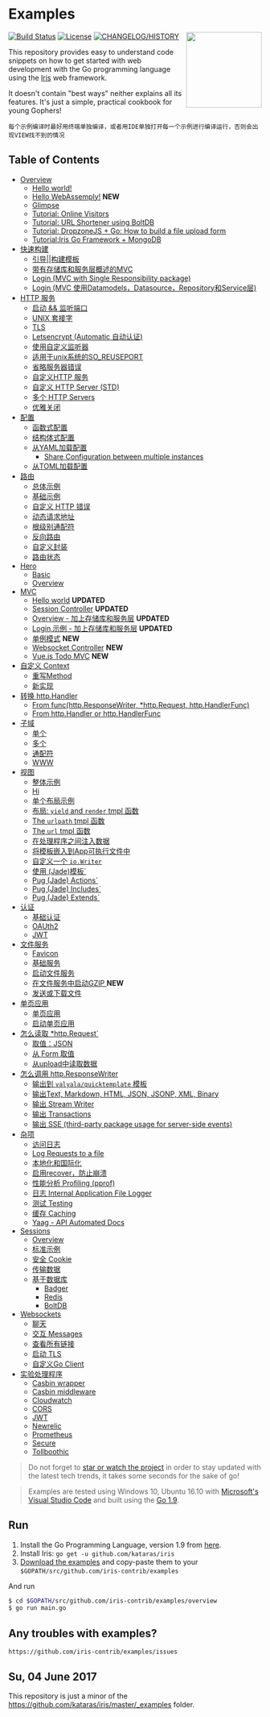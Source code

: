 # Examples

<img align="right" width="150px" src="https://iris-go.com/images/logo.svg?v=10">

<a href="https://travis-ci.org/iris-contrib/examples"><img src="https://img.shields.io/travis/iris-contrib/examples.svg?style=flat-square" alt="Build Status"></a>
<a href="https://github.com/iris-contrib/examples/blob/master/LICENSE"><img src="https://img.shields.io/badge/%20license-MIT%20%20License%20-E91E63.svg?style=flat-square" alt="License"></a>
<a href="https://github.com/kataras/iris/blob/master/HISTORY.md"><img src="https://img.shields.io/badge/version-10.x%20-blue.svg?style=flat-square" alt="CHANGELOG/HISTORY"></a>

This repository provides easy to understand code snippets on how to get started with web development with the Go programming language using the [Iris](https://github.com/kataras/iris) web framework.

It doesn't contain "best ways" neither explains all its features. It's just a simple, practical cookbook for young Gophers!
```
每个示例编译时最好用终端单独编译，或者用IDE单独打开每一个示例进行编译运行，否则会出现VIEW找不到的情况
```

## Table of Contents

* [Overview](overview)
    * [Hello world!](hello-world/main.go)
    * [Hello WebAssemply!](webassembly/basic/main.go) **NEW**
    * [Glimpse](overview/main.go)
    * [Tutorial: Online Visitors](tutorial/online-visitors/main.go)
    * [Tutorial: URL Shortener using BoltDB](tutorial/url-shortener/main.go)
    * [Tutorial: DropzoneJS + Go: How to build a file upload form](tutorial/dropzonejs/main.go)
    * [Tutorial:Iris Go Framework + MongoDB](https://medium.com/go-language/iris-go-framework-mongodb-552e349eab9c)
* [快速构建](structuring)
    * [引导||构建模板](structuring/bootstrap/bootstrap/bootstrapper.go)
    * [带有存储库和服务层概述的MVC](mvc/overview/main.go)
    * [Login (MVC with Single Responsibility package)](structuring/login-mvc-single-responsible-package/main.go)
    * [Login (MVC 使用Datamodels，Datasource，Repository和Service层)](mvc/login/main.go)
* [HTTP 服务](http-listening)
    * [启动 && 监听端口](http-listening/listen-addr/main.go)
    * [UNIX 套接字](http-listening/listen-unix/main.go)
    * [TLS](http-listening/listen-tls/main.go)
    * [Letsencrypt (Automatic 自动认证)](http-listening/listen-letsencrypt/main.go)
    * [使用自定义监听器](http-listening/custom-listener/main.go)
    * [适用于unix系统的SO_REUSEPORT](http-listening/custom-listener/unix-reuseport/main.go)
    * [省略服务器错误](http-listening/listen-addr/omit-server-errors/main.go)
    * [自定义HTTP 服务](http-listening/custom-httpserver/easy-way/main.go)
    * [自定义 HTTP Server (STD)](http-listening/custom-httpserver/std-way/main.go)
    * [多个 HTTP Servers](http-listening/custom-httpserver/multi/main.go)
    * [优雅关闭](http-listening/graceful-shutdown/default-notifier/main.go)
* [配置](configuration)
    * [函数式配置](configuration/functional/main.go)
    * [结构体式配置](configuration/from-configuration-structure/main.go)
    * [从YAML加载配置](configuration/from-yaml-file/main.go)
        * [Share Configuration between multiple instances](configuration/from-yaml-file/shared-configuration/main.go)
    * [从TOML加载配置](configuration/from-toml-file/main.go)
* [路由](routing)
    * [总体示例](routing/overview/main.go)
    * [基础示例](routing/basic/main.go)
    * [自定义 HTTP 错误](routing/http-errors/main.go)
    * [动态请求地址](routing/dynamic-path/main.go)
    * [根级别通配符](routing/dynamic-path/root-wildcard/main.go)
    * [反向路由](routing/reverse/main.go)
    * [自定义封装](routing/custom-wrapper/main.go)
    * [路由状态](routing/route-state/main.go)
* [Hero](hero)
    * [Basic](hero/basic/main.go)
    * [Overview](hero/overview/main.go)
* [MVC](mvc)
    * [Hello world](mvc/hello-world/main.go) **UPDATED**
    * [Session Controller](mvc/session-controller/main.go) **UPDATED**
    * [Overview - 加上存储库和服务层](mvc/overview/main.go) **UPDATED**
    * [Login 示例 - 加上存储库和服务层](mvc/login/web/main.go) **UPDATED**
    * [单例模式](mvc/singleton/main.go) **NEW**
    * [Websocket Controller](mvc/websocket/main.go) **NEW**
    * [Vue.js Todo MVC](tutorial/vuejs-todo-mvc/src/web/main.go) **NEW**
* [自定义 Context](routing/custom-context)
    * [重写Method](routing/custom-context/method-overriding/main.go)
    * [新实现](routing/custom-context/new-implementation/main.go)
* [转换 http.Handler](convert-handlers)
    * [From func(http.ResponseWriter, *http.Request, http.HandlerFunc)](convert-handlers/negroni-like/main.go)
    * [From http.Handler or http.HandlerFunc](convert-handlers/nethttp/main.go)
* [子域](subdomains)
    * [单个](subdomains/single/main.go)
    * [多个](subdomains/multi/main.go)
    * [通配符](subdomains/wildcard/main.go)
    * [WWW](subdomains/www/main.go)
* [视图](view)
    * [整体示例](view/overview/main.go)
    * [Hi](view/template_html_0/main.go)
    * [单个布局示例](view/template_html_1/main.go)
    * [布局: `yield` and `render` tmpl 函数](view/template_html_2/main.go)
    * [The `urlpath` tmpl 函数](view/template_html_3/main.go)
    * [The `url` tmpl 函数](view/template_html_4/main.go)
    * [在处理程序之间注入数据](view/context-view-data/main.go)
    * [将模板嵌入到App可执行文件中](view/embedding-templates-into-app/main.go)
    * [自定义一个 `io.Writer`](view/write-to/main.go)
    * [使用 (Jade)模板`](view/template_pug_0/main.go)
    * [Pug (Jade) Actions`](view/template_pug_1/main.go)
    * [Pug (Jade) Includes`](view/template_pug_2/main.go)
    * [Pug (Jade) Extends`](view/template_pug_3/main.go)
* [认证](authentication)
    * [基础认证](authentication/basicauth/main.go)
    * [OAUth2](authentication/oauth2/main.go)
    * [JWT](experimental-handlers/jwt/simple/main.go)
* [文件服务](file-server)
    * [Favicon](file-server/favicon/main.go)
    * [基础服务](file-server/basic/main.go)
    * [启动文件服务](file-server/embedding-files-into-app/main.go)
    * [在文件服务中启动GZIP ](file-server/embedding-gziped-files-into-app/main.go) **NEW**
    * [发送或下载文件](file-server/send-files/main.go)
* [单页应用](file-server/single-page-application)
    * [单页应用](file-server/single-page-application/basic/main.go)
    * [启动单页应用](file-server/single-page-application/embedded-single-page-application/main.go)
* [怎么读取 *http.Request`](http_reqest)
    * [取值：JSON](http_request/read-json/main.go)
    * [从 Form 取值](http_request/read-form/main.go)
    * [从upload中读取数据](http_request/upload-files/main.go)
* [怎么调用 http.ResponseWriter](http_responsewriter)
	* [输出到 `valyala/quicktemplate` 模板](http_responsewriter/quicktemplate/main.go)
    * [输出Text, Markdown, HTML, JSON, JSONP, XML, Binary](http_responsewriter/write-rest/main.go)
    * [输出 Stream Writer](http_responsewriter/stream-writer/main.go)
    * [输出 Transactions](http_responsewriter/transactions/main.go)
    * [输出 SSE (third-party package usage for server-side events)](http_responsewriter/sse-third-party/main.go)
* [杂项](miscellaneous)
    * [访问日志](http_request/request-logger/main.go)
	* [Log Requests to a file](http_request/request-logger/request-logger-file/main.go)
    * [本地化和国际化](miscellaneous/i18n/main.go)
    * [启用recover，防止崩溃](miscellaneous/recover/main.go)
    * [性能分析 Profiling (pprof)](miscellaneous/pprof/main.go)
    * [日志 Internal Application File Logger](miscellaneous/file-logger/main.go)
    * [测试 Testing](testing/httptest/main_test.go)
    * [缓存 Caching](cache/simple/main.go)
    * [Yaag - API Automated Docs](apidoc/yaag/main.go)
* [Sessions](sessions)
    * [Overview](sessions/overview/main.go)
    * [标准示例](sessions/standalone/main.go)
    * [安全 Cookie](sessions/securecookie/main.go)
    * [传输数据](sessions/flash-messages/main.go)
    * [基于数据库](sessions/database)
        * [Badger](sessions/database/badger/main.go)
        * [Redis](sessions/database/redis/main.go)
        * [BoltDB](sessions/database/boltdb/main.go)
* [Websockets](websocket)
    * [聊天](websocket/chat/main.go)
    * [交互 Messages](websocket/native-messages/main.go)
    * [查看所有链接](websocket/connectionlist/main.go)
    * [启动 TLS ](websocket/secure/main.go)
    * [自定义Go Client](websocket/custom-go-client/main.go)
* [实验处理程序](experimental-handlers)
    * [Casbin wrapper](experimental-handlers/casbin/wrapper/main.go)
    * [Casbin middleware](experimental-handlers/casbin/middleware/main.go)
    * [Cloudwatch](experimental-handlers/cloudwatch/simple/main.go)
    * [CORS](experimental-handlers/cors/simple/main.go)
    * [JWT](experimental-handlers/jwt/main.go)
    * [Newrelic](experimental-handlers/newrelic/simple/main.go)
    * [Prometheus](experimental-handlers/prometheus/simple/main.go)
    * [Secure](experimental-handlers/secure/simple/main.go)
    * [Tollboothic](experimental-handlers/tollboothic/limit-handler/main.go)

> Do not forget to [star or watch the project](https://github.com/kataras/iris/stargazers) in order to stay updated with the latest tech trends, it takes some seconds for the sake of go!

> Examples are tested using Windows 10, Ubuntu 16.10 with [Microsoft's Visual Studio Code](https://code.visualstudio.com/) and built using the [Go 1.9](https://golang.org/dl).

## Run

1. Install the Go Programming Language, version 1.9 from [here](https://golang.org/dl).
2. Install Iris: `go get -u github.com/kataras/iris`
3. [Download the examples](https://github.com/iris-contrib/examples/archive/master.zip) and copy-paste them to your `$GOPATH/src/github.com/iris-contrib/examples`

And run

```sh
$ cd $GOPATH/src/github.com/iris-contrib/examples/overview
$ go run main.go
```

## Any troubles with examples?

    https://github.com/iris-contrib/examples/issues

## Su, 04 June 2017

This repository is just a minor of the https://github.com/kataras/iris/master/_examples folder.
